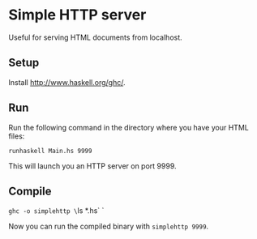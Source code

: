 # Simple HTTP server

Useful for serving HTML documents from localhost.

## Setup

Install <http://www.haskell.org/ghc/>.

## Run

Run the following command in the directory where you have your HTML files:

`runhaskell Main.hs 9999`

This will launch you an HTTP server on port 9999.

## Compile

`ghc -o simplehttp \`ls \*.hs\` `

Now you can run the compiled binary with `simplehttp 9999`.
